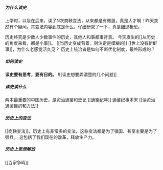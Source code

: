 ##### 为什么读史
上学时，以及在后来，读了N次商鞅变法，从来都是有佩服，真是人才啊！昨天突然有个疑问，其变法内容到底是什么，仔细研究了一下，真是细思极恐。

历史终究是少数人少数事件的历史，其他人和事都事背景。
今天发生的[[从历史的角度来看，都是小事]]。
[[当历史变成背景，则注定是模糊的]]
[[世上没有新鲜事]]，为什么老感觉活久见？
历史上统治者是如何不断优化制度，最终形成的？

##### 如何读史
**读史要有思考，要有目的。**
![[读史想要弄清楚的几个问题]]

##### 读史读什么
两本最重要的中国历史，是资治通鉴和史记
[[通鉴纪年]]
通鉴纪事本末
[[读资治通鉴目的和方法]]

##### 历史上的变法
[[商鞅变法]]，历史上有非常多的变法，这些变法都是为了强国、甚至主要是为了强兵。
这包括了我们现在的改革，释放生产力。

##### 历史上思想解放
[[百家争鸣]]













